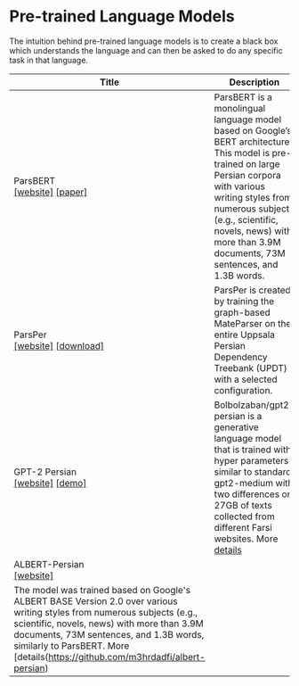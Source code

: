 # Pre-trained Language Models

The intuition behind pre-trained language models is to create a black box which understands the language and can then be asked to do any specific task in that language.

| Title | Description |
| ----- | ----------- |
| ParsBERT<br>[[website]](https://github.com/hooshvare/parsbert) [[paper]](https://arxiv.org/abs/2005.12515) | ParsBERT is a monolingual language model based on Google’s BERT architecture. This model is pre-trained on large Persian corpora with various writing styles from numerous subjects (e.g., scientific, novels, news) with more than 3.9M documents, 73M sentences, and 1.3B words. |
| ParsPer<br>[[website]](https://sites.google.com/site/mojganserajicom/home/parsper) [[download]](https://sites.google.com/site/mojganserajicom/home/parsper/parsper-1/model_ParsPer.tar?attredirects=0&d=1) | ParsPer is created by training the graph-based MateParser on the entire Uppsala Persian Dependency Treebank (UPDT) with a selected configuration. |
| GPT-2 Persian<br>[[website]](https://huggingface.co/bolbolzaban/gpt2-persian) [[demo]](https://huggingface.co/bolbolzaban/gpt2-persian) | Bolbolzaban/gpt2-persian is a generative language model that is trained with hyper parameters similar to standard gpt2-medium with two differences on 27GB of texts collected from different Farsi websites. More [details](https://medium.com/@khashei/a-not-so-dangerous-ai-in-the-persian-language-39172a641c84) |
| ALBERT-Persian<br>[[website]](https://huggingface.co/m3hrdadfi/albert-fa-base-v2-clf-persiannews) |
The model was trained based on Google's ALBERT BASE Version 2.0 over various writing styles from numerous subjects (e.g., scientific, novels, news) with more than 3.9M documents, 73M sentences, and 1.3B words, similarly to ParsBERT. More [details(https://github.com/m3hrdadfi/albert-persian) |
